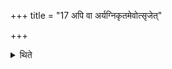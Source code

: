 +++
title = "17 अपि वा अर्यग्निकृतमेवोत्सृजेत्"

+++

<details><summary>थिते</summary>

17. Or rather one should release the (animal) around which fire has been carried; one should not cause the ritual be established completely (i.e. one should not go upto the formal end of the ritual). 
</details>
